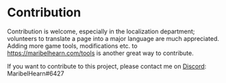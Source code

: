 # Contribution
Contribution is welcome, especially in the localization department; volunteers to translate a page into a major language are much appreciated. Adding more game tools, modifications etc. to https://maribelhearn.com/tools is another great way to contribute.

If you want to contribute to this project, please contact me on [Discord](https://www.discordapp.com): MaribelHearn#6427

